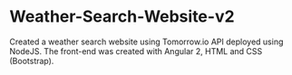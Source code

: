 # Weather-Search-Website-v2
Created a weather search website using Tomorrow.io API deployed using NodeJS. The front-end was created with Angular 2, HTML and CSS (Bootstrap).
